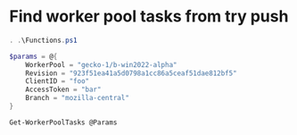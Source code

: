 # Find worker pool tasks from try push

```Powershell
. .\Functions.ps1

$params = @{
    WorkerPool = "gecko-1/b-win2022-alpha"
    Revision = "923f51ea41a5d0798a1cc86a5ceaf51dae812bf5"
    ClientID = "foo"
    AccessToken = "bar"
    Branch = "mozilla-central"
}

Get-WorkerPoolTasks @Params

```